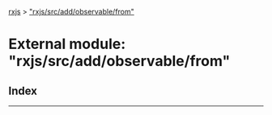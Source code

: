 [rxjs](../README.md) > ["rxjs/src/add/observable/from"](../modules/_rxjs_src_add_observable_from_.md)

# External module: "rxjs/src/add/observable/from"

## Index

---

